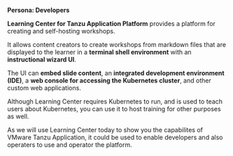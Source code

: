 **Persona: Developers**

**Learning Center for Tanzu Application Platform** provides a platform for creating and self-hosting workshops. 

It allows content creators to create workshops from markdown files that are displayed to the learner in a **terminal shell environment** with an **instructional wizard UI**. 

The UI can **embed slide content**, an **integrated development environment (IDE)**, a **web console for accessing the Kubernetes cluster**, and other custom web applications.

Although Learning Center requires Kubernetes to run, and is used to teach users about Kubernetes, you can use it to host training for other purposes as well.

As we will use Learning Center today to show you the capabilites of VMware Tanzu Application, it could be used to enable developers and also operaters to use and operator the platform. 
